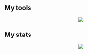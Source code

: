 ## My tools

<p align="center">
  <a href="https://skillicons.dev">
    <img src="https://skillicons.dev/icons?i=c,cpp,python,r,bash,linux,vim,git,arduino,raspberrypi" />
  </a>
</p>

## My stats
<p align="center">
  <img src="https://github-readme-stats.vercel.app/api/top-langs/?username=Axel-ex&layout=compact&langs_count=10&theme=transparent"/>
</p>
